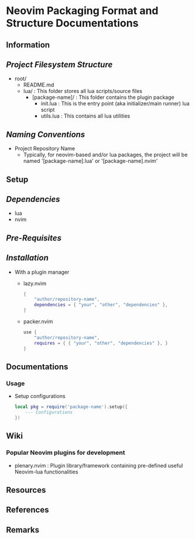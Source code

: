 Neovim Packaging Format and Structure Documentations
====================================================

## Information

*Project Filesystem Structure*
------------------------------

- root/
    + README.md
    - lua/ : This folder stores all lua scripts/source files
        - [package-name]/ : This folder contains the plugin package
            + init.lua : This is the entry point (aka initializer/main runner) lua script
            + utils.lua : This contains all lua utilities

*Naming Conventions*
--------------------

- Project Repository Name
    + Typically, for neovim-based and/or lua packages, the project will be named '[package-name].lua' or '[package-name].nvim'

## Setup

*Dependencies*
--------------
+ lua
+ nvim

*Pre-Requisites*
----------------

*Installation*
--------------
- With a plugin manager
    - lazy.nvim
        ```lua
        {
            "author/repository-name",
            dependencies = { "your", "other", "dependencies" },
        }
        ```

    - packer.nvim
        ```lua
        use {
            "author/repository-name",
            requires = { { "your", "other", "dependencies" }, }
        }
        ```

## Documentations

### Usage
- Setup configurations
    ```lua
    local pkg = require('package-name').setup({
        --- Configurations
    })
    ```

## Wiki

### Popular Neovim plugins for development
+ plenary.nvim : Plugin library/framework containing pre-defined useful Neovim-lua functionalities

## Resources

## References

## Remarks
